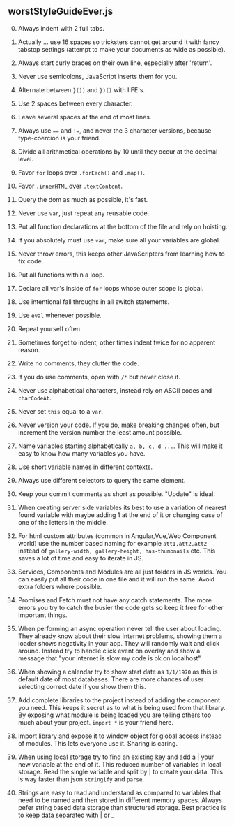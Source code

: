 ## worstStyleGuideEver.js

0. Always indent with 2 full tabs.

1. Actually ... use 16 spaces so tricksters cannot get around it with fancy tabstop settings
(attempt to make your documents as wide as possible).

2. Always start curly braces on their own line, especially after 'return'.

3. Never use semicolons, JavaScript inserts them for you.

4. Alternate between `}())` and `})()` with IIFE's.

5. Use 2 spaces between every character.

6. Leave several spaces at the end of most lines.

7. Always use `==` and `!=`, and never the 3 character versions, because type-coercion is your friend.

8. Divide all arithmetical operations by 10 until they occur at the decimal level.

9. Favor `for` loops over `.forEach()` and `.map()`.

10. Favor `.innerHTML` over `.textContent`.

11. Query the dom as much as possible, it's fast.

12. Never use `var`, just repeat any reusable code.

13. Put all function declarations at the bottom of the file and rely on hoisting.

14. If you absolutely must use `var`, make sure all your variables are global.

15. Never throw errors, this keeps other JavaScripters from learning how to fix code.

16. Put all functions within a loop.

17. Declare all var's inside of `for` loops whose outer scope is global.

18. Use intentional fall throughs in all switch statements.

19. Use `eval` whenever possible.

20. Repeat yourself often.

21. Sometimes forget to indent, other times indent twice for no apparent reason.

22. Write no comments, they clutter the code.

23. If you do use comments, open with `/*` but never close it.

24. Never use alphabetical characters, instead rely on ASCII codes and `charCodeAt`.

25. Never set `this` equal to a `var`.

26. Never version your code. If you do, make breaking changes often, but increment the version number the least amount possible.

27. Name variables starting alphabetically `a, b, c, d ...`. This will make it easy to know how many variables you have.

28. Use short variable names in different contexts.

29. Always use different selectors to query the same element.

30. Keep your commit comments as short as possible. "Update" is ideal.

31. When creating server side variables its best to use a variation of nearest found variable with maybe adding 1 at the end of it or changing case of one of the letters in the middle.

32. For html custom attributes (common in Angular,Vue,Web Component world) use the number based naming for example `att1,att2,att2` instead of `gallery-width, gallery-height, has-thumbnails` etc. This saves a lot of time and easy to iterate in JS.

33. Services, Components and Modules are all just folders in JS worlds. You can easily put all their code in one file and it will run the same. Avoid extra folders where possible.

34. Promises and Fetch must not have any catch statements. The more errors you try to catch the busier the code gets so keep it free for other important things.

35. When performing an async operation never tell the user about loading. They already know about their slow internet problems, showing them a loader shows negativity in your app. They will randomly wait and click around. Instead try to handle click event on overlay and show a message that "your internet is slow my code is ok on localhost"

36. When showing a calendar try to show start date as `1/1/1970` as this is default date of most databases. There are more chances of user selecting correct date if you show them this.

37. Add complete libraries to the project instead of adding the component you need. This keeps it secret as to what is being used from that library. By exposing what module is being loaded you are telling others too much about your project. `import *` is your friend here.

38. import library and expose it to window object for global access instead of modules. This lets everyone use it. Sharing is caring.

39. When using local storage try to find an existing key and add a | your new variable at the end of it. This reduced number of variables in local storage. Read the single variable and split by | to create your data. This is way faster than json `stringify` and `parse`.

40. Strings are easy to read and understand as compared to variables that need to be named and then stored in different memory spaces. Always pefer string based data storage than structured storage. Best practice is to keep data separated with | or _
